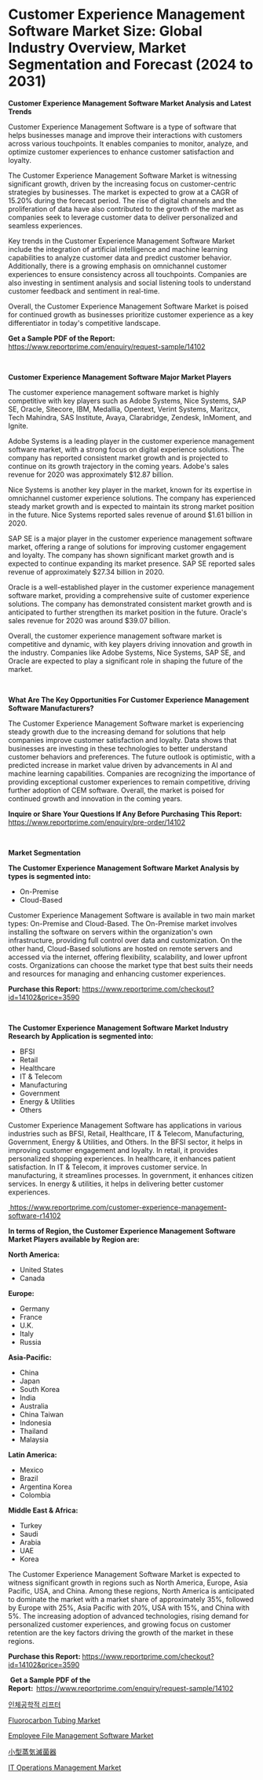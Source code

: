 <p><h1>Customer Experience Management Software Market Size: Global Industry Overview, Market Segmentation and Forecast (2024 to 2031)</h1></p><p><strong>Customer Experience Management Software Market Analysis and Latest Trends</strong></p>
<p><p>Customer Experience Management Software is a type of software that helps businesses manage and improve their interactions with customers across various touchpoints. It enables companies to monitor, analyze, and optimize customer experiences to enhance customer satisfaction and loyalty.</p><p>The Customer Experience Management Software Market is witnessing significant growth, driven by the increasing focus on customer-centric strategies by businesses. The market is expected to grow at a CAGR of 15.20% during the forecast period. The rise of digital channels and the proliferation of data have also contributed to the growth of the market as companies seek to leverage customer data to deliver personalized and seamless experiences.</p><p>Key trends in the Customer Experience Management Software Market include the integration of artificial intelligence and machine learning capabilities to analyze customer data and predict customer behavior. Additionally, there is a growing emphasis on omnichannel customer experiences to ensure consistency across all touchpoints. Companies are also investing in sentiment analysis and social listening tools to understand customer feedback and sentiment in real-time.</p><p>Overall, the Customer Experience Management Software Market is poised for continued growth as businesses prioritize customer experience as a key differentiator in today's competitive landscape.</p></p>
<p><strong>Get a Sample PDF of the Report:&nbsp;</strong> <a href="https://www.reportprime.com/enquiry/request-sample/14102">https://www.reportprime.com/enquiry/request-sample/14102</a></p>
<p>&nbsp;</p>
<p><strong>Customer Experience Management Software Major Market Players</strong></p>
<p><p>The customer experience management software market is highly competitive with key players such as Adobe Systems, Nice Systems, SAP SE, Oracle, Sitecore, IBM, Medallia, Opentext, Verint Systems, Maritzcx, Tech Mahindra, SAS Institute, Avaya, Clarabridge, Zendesk, InMoment, and Ignite.</p><p>Adobe Systems is a leading player in the customer experience management software market, with a strong focus on digital experience solutions. The company has reported consistent market growth and is projected to continue on its growth trajectory in the coming years. Adobe's sales revenue for 2020 was approximately $12.87 billion.</p><p>Nice Systems is another key player in the market, known for its expertise in omnichannel customer experience solutions. The company has experienced steady market growth and is expected to maintain its strong market position in the future. Nice Systems reported sales revenue of around $1.61 billion in 2020.</p><p>SAP SE is a major player in the customer experience management software market, offering a range of solutions for improving customer engagement and loyalty. The company has shown significant market growth and is expected to continue expanding its market presence. SAP SE reported sales revenue of approximately $27.34 billion in 2020.</p><p>Oracle is a well-established player in the customer experience management software market, providing a comprehensive suite of customer experience solutions. The company has demonstrated consistent market growth and is anticipated to further strengthen its market position in the future. Oracle's sales revenue for 2020 was around $39.07 billion.</p><p>Overall, the customer experience management software market is competitive and dynamic, with key players driving innovation and growth in the industry. Companies like Adobe Systems, Nice Systems, SAP SE, and Oracle are expected to play a significant role in shaping the future of the market.</p></p>
<p>&nbsp;</p>
<p><strong>What Are The Key Opportunities For Customer Experience Management Software Manufacturers?</strong></p>
<p><p>The Customer Experience Management Software market is experiencing steady growth due to the increasing demand for solutions that help companies improve customer satisfaction and loyalty. Data shows that businesses are investing in these technologies to better understand customer behaviors and preferences. The future outlook is optimistic, with a predicted increase in market value driven by advancements in AI and machine learning capabilities. Companies are recognizing the importance of providing exceptional customer experiences to remain competitive, driving further adoption of CEM software. Overall, the market is poised for continued growth and innovation in the coming years.</p></p>
<p><strong>Inquire or Share Your Questions If Any Before Purchasing This Report:</strong> <a href="https://www.reportprime.com/enquiry/pre-order/14102">https://www.reportprime.com/enquiry/pre-order/14102</a></p>
<p>&nbsp;</p>
<p><strong>Market Segmentation</strong></p>
<p><strong>The Customer Experience Management Software Market Analysis by types is segmented into:</strong></p>
<p><ul><li>On-Premise</li><li>Cloud-Based</li></ul></p>
<p><p>Customer Experience Management Software is available in two main market types: On-Premise and Cloud-Based. The On-Premise market involves installing the software on servers within the organization's own infrastructure, providing full control over data and customization. On the other hand, Cloud-Based solutions are hosted on remote servers and accessed via the internet, offering flexibility, scalability, and lower upfront costs. Organizations can choose the market type that best suits their needs and resources for managing and enhancing customer experiences.</p></p>
<p><strong>Purchase this Report:&nbsp;</strong><a href="https://www.reportprime.com/checkout?id=14102&price=3590">https://www.reportprime.com/checkout?id=14102&price=3590</a></p>
<p>&nbsp;</p>
<p><strong>The Customer Experience Management Software Market Industry Research by Application is segmented into:</strong></p>
<p><ul><li>BFSI</li><li>Retail</li><li>Healthcare</li><li>IT & Telecom</li><li>Manufacturing</li><li>Government</li><li>Energy & Utilities</li><li>Others</li></ul></p>
<p><p>Customer Experience Management Software has applications in various industries such as BFSI, Retail, Healthcare, IT & Telecom, Manufacturing, Government, Energy & Utilities, and Others. In the BFSI sector, it helps in improving customer engagement and loyalty. In retail, it provides personalized shopping experiences. In healthcare, it enhances patient satisfaction. In IT & Telecom, it improves customer service. In manufacturing, it streamlines processes. In government, it enhances citizen services. In energy & utilities, it helps in delivering better customer experiences.</p></p>
<p><a href="https://www.reportprime.com/customer-experience-management-software-r14102">&nbsp;https://www.reportprime.com/customer-experience-management-software-r14102</a></p>
<p><strong>In terms of Region, the Customer Experience Management Software Market Players available by Region are:</strong></p>
<p>
    <p> <strong> North America: </strong>
        <ul>
            <li>United States</li>
            <li>Canada</li>
        </ul>
        </p> 
    <p> <strong> Europe: </strong>
        <ul>
            <li>Germany</li>
            <li>France</li>
            <li>U.K.</li>
            <li>Italy</li>
            <li>Russia</li>
        </ul>
        </p> 
    <p> <strong> Asia-Pacific: </strong>
        <ul>
            <li>China</li>
            <li>Japan</li>
            <li>South Korea</li>
            <li>India</li>
            <li>Australia</li>
            <li>China Taiwan</li>
            <li>Indonesia</li>
            <li>Thailand</li>
            <li>Malaysia</li>
        </ul>
        </p> 
    <p> <strong> Latin America: </strong>
        <ul>
            <li>Mexico</li>
            <li>Brazil</li>
            <li>Argentina Korea</li>
            <li>Colombia</li>
        </ul>
        </p> 
    <p> <strong> Middle East & Africa: </strong>
        <ul>
            <li>Turkey</li>
            <li>Saudi</li>
            <li>Arabia</li>
            <li>UAE</li>
            <li>Korea</li>
        </ul>
    </p>
    </p>
<p><p>The Customer Experience Management Software Market is expected to witness significant growth in regions such as North America, Europe, Asia Pacific, USA, and China. Among these regions, North America is anticipated to dominate the market with a market share of approximately 35%, followed by Europe with 25%, Asia Pacific with 20%, USA with 15%, and China with 5%. The increasing adoption of advanced technologies, rising demand for personalized customer experiences, and growing focus on customer retention are the key factors driving the growth of the market in these regions.</p></p>
<p><strong>Purchase this Report: </strong><a href="https://www.reportprime.com/checkout?id=14102&price=3590">https://www.reportprime.com/checkout?id=14102&price=3590</a></p>
<p>&nbsp;<strong>Get a Sample PDF of the Report:&nbsp;&nbsp;</strong><a href="https://www.reportprime.com/enquiry/request-sample/14102">https://www.reportprime.com/enquiry/request-sample/14102</a></p>
<p><strong></strong></p>
<p><p><a href="https://github.com/lzuwsfreyoq70/Market-Research-Report-List-1/blob/main/416056422969.md">인체공학적 리프터</a></p><p><a href="https://issuu.com/reportprime-2/docs/fluorocarbon-tubing-market-size-2030.pptx">Fluorocarbon Tubing Market</a></p><p><a href="https://github.com/elizabethdagraca/Market-Research-Report-List-2/blob/main/employee-file-management-software-market.md">Employee File Management Software Market</a></p><p><a href="https://github.com/vtbvgl20191192/Market-Research-Report-List-1/blob/main/334184225095.md">小型蒸気滅菌器</a></p><p><a href="https://github.com/zjyglelu/Market-Research-Report-List-2/blob/main/it-operations-management-market.md">IT Operations Management Market</a></p></p>